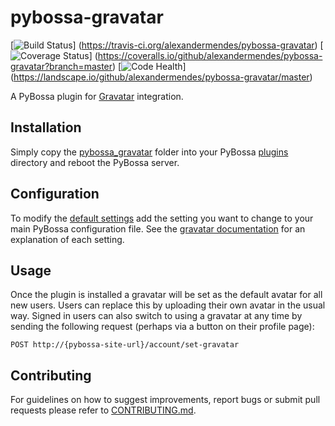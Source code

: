 # pybossa-gravatar

[![Build Status](https://travis-ci.org/alexandermendes/pybossa-gravatar.svg?branch=master)]
(https://travis-ci.org/alexandermendes/pybossa-gravatar)
[![Coverage Status](https://coveralls.io/repos/alexandermendes/pybossa-gravatar/badge.svg)]
(https://coveralls.io/github/alexandermendes/pybossa-gravatar?branch=master) 
[![Code Health](https://landscape.io/github/alexandermendes/pybossa-gravatar/master/landscape.svg)]
(https://landscape.io/github/alexandermendes/pybossa-gravatar/master)

A PyBossa plugin for [Gravatar](http://en.gravatar.com/) integration.


## Installation

Simply copy the [pybossa_gravatar](pybossa_gravatar) folder into your PyBossa 
[plugins](https://github.com/PyBossa/pybossa/tree/master/pybossa/plugins) directory
and reboot the PyBossa server.


## Configuration

To modify the [default settings](pybossa_gravatar/default_settings.py) add the setting you want
to change to your main PyBossa configuration file. See the
[gravatar documentation](http://en.gravatar.com/site/implement/images/) for an
explanation of each setting.


## Usage

Once the plugin is installed a gravatar will be set as the default avatar for
all new users. Users can replace this by uploading their own avatar in the usual
way. Signed in users can also switch to using a gravatar at any time by sending
the following request (perhaps via a button on their profile page):

```
POST http://{pybossa-site-url}/account/set-gravatar
```


## Contributing

For guidelines on how to suggest improvements, report bugs or submit pull
requests please refer to [CONTRIBUTING.md](CONTRIBUTING.md).